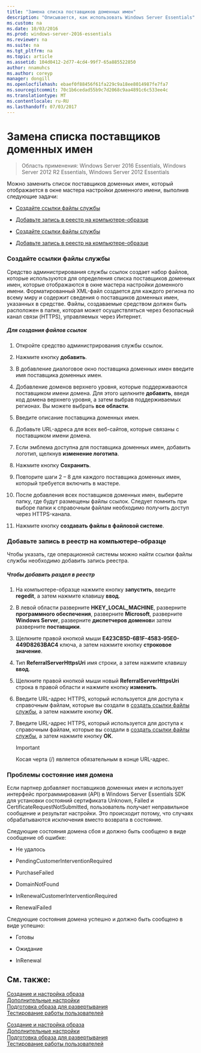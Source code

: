 ```yaml
---
title: "Замена списка поставщиков доменных имен"
description: "Описывается, как использовать Windows Server Essentials"
ms.custom: na
ms.date: 10/03/2016
ms.prod: windows-server-2016-essentials
ms.reviewer: na
ms.suite: na
ms.tgt_pltfrm: na
ms.topic: article
ms.assetid: 104d0412-2d77-4cd4-99f7-65a885522850
author: nnamuhcs
ms.author: coreyp
manager: dongill
ms.openlocfilehash: ebaef0f88456f61fa229c9a18ee8014987fe7fa7
ms.sourcegitcommit: 70c1b6cedad55b9c7d2068c9aa4891c6c533ee4c
ms.translationtype: MT
ms.contentlocale: ru-RU
ms.lasthandoff: 07/03/2017
---
```

# <a name="replace-the-list-of-domain-name-providers"></a>Замена списка поставщиков доменных имен

>Область применения: Windows Server 2016 Essentials, Windows Server 2012 R2 Essentials, Windows Server 2012 Essentials

Можно заменить список поставщиков доменных имен, который отображается в окне мастера настройки доменного имени, выполнив следующие задачи:  
  

-   [Создайте ссылки файлы службы](Replace-the-List-of-Domain-Name-Providers.md#BKMK_ReferralFiles)  
  
-   [Добавьте запись в реестр на компьютере-образце](Replace-the-List-of-Domain-Name-Providers.md#BKMK_AddRegistry)  

-   [Создайте ссылки файлы службы](../install/Replace-the-List-of-Domain-Name-Providers.md#BKMK_ReferralFiles)  
  
-   [Добавьте запись в реестр на компьютере-образце](../install/Replace-the-List-of-Domain-Name-Providers.md#BKMK_AddRegistry)  

  
###  <a name="BKMK_ReferralFiles"></a>Создайте ссылки файлы службы  
 Средство администрирования службы ссылок создает набор файлов, которые используются для определения списка поставщиков доменных имен, которые отображаются в окне мастера настройки доменного имени. Форматированный XML-файл создается для каждого региона по всему миру и содержит сведения о поставщиков доменных имен, указанных в средстве. Файлы, создаваемые средством должен быть расположен в папке, которая может осуществляться через безопасный канал связи (HTTPS), управляемых через Интернет.  
  
##### <a name="to-create-the-referral-files"></a>Для создания файлов ссылок  
  
1.  Откройте средство администрирования службы ссылок.  
  
2.  Нажмите кнопку **добавить**.  
  
3.  В добавление диалоговое окно поставщика доменных имен введите имя поставщика доменных имен.  
  
4.  Добавление доменов верхнего уровня, которые поддерживаются поставщиком имени домена. Для этого щелкните **добавить**, введя код домена верхнего уровня, а затем выбрав поддерживаемых регионах. Вы можете выбрать **все области**.  
  
5.  Введите описание поставщика доменных имен.  
  
6.  Добавьте URL-адреса для всех веб-сайтов, которые связаны с поставщиком имени домена.  
  
7.  Если эмблема доступна для поставщика доменных имен, добавить логотип, щелкнув **изменение логотипа**.  
  
8.  Нажмите кнопку **Сохранить**.  
  
9. Повторите шаги 2 – 8 для каждого поставщика доменных имен, который требуется включить в мастере.  
  
10. После добавления всех поставщиков доменных имен, выберите папку, где будут размещены файлы ссылок. Следует помнить при выборе папки к справочным файлам необходимо получить доступ через HTTPS-канала.  
  
11. Нажмите кнопку **создавать файлы в файловой системе**.  
  
###  <a name="BKMK_AddRegistry"></a>Добавьте запись в реестр на компьютере-образце  
 Чтобы указать, где операционной системы можно найти ссылки файлы службы необходимо добавить запись реестра.  
  
##### <a name="to-add-a-key-to-the-registry"></a>Чтобы добавить раздел в реестр  
  
1.  На компьютере-образце нажмите кнопку **запустить**, введите **regedit**, а затем нажмите клавишу **ввод**.  
  
2.  В левой области разверните **HKEY_LOCAL_MACHINE**, разверните **программного обеспечения**, разверните **Microsoft**, разверните **Windows Server**, разверните **диспетчеров доменов**и затем разверните **поставщики**.  
  
3.  Щелкните правой кнопкой мыши **E423C85D-6B1F-4583-95E0-449D8263BAC4** ключа, а затем нажмите кнопку **строковое значение**.  
  
4.  Тип **ReferralServerHttpsUri** имя строки, а затем нажмите клавишу **ввод**.  
  
5.  Щелкните правой кнопкой мыши новый **ReferralServerHttpsUri** строка в правой области и нажмите кнопку **изменить**.  
  

6.  Введите URL-адрес HTTPS, который используется для доступа к справочным файлам, которые вы создали в [создать ссылки файлы службы](Replace-the-List-of-Domain-Name-Providers.md#BKMK_ReferralFiles), а затем нажмите кнопку **ОК**.  

6.  Введите URL-адрес HTTPS, который используется для доступа к справочным файлам, которые вы создали в [создать ссылки файлы службы](../install/Replace-the-List-of-Domain-Name-Providers.md#BKMK_ReferralFiles), а затем нажмите кнопку **ОК**.  

  
    > [!IMPORTANT]
    >  Косая черта (/) является обязательным в конце URL-адрес.  
  
###  <a name="BKMK_ReplaceDomainNameProviders"></a>Проблемы состояние имя домена  
 Если партнер добавляет поставщиков доменных имен и использует интерфейс программирования (API) в Windows Server Essentials SDK для установки состояний сертификата Unknown, Failed и CertificateRequestNotSubmitted, пользователь получает неправильное сообщение и результат настройки. Это происходит потому, что случаях обрабатываются исключения вместо возврата в состояние.  
  
 Следующие состояния домена сбоя и должно быть сообщено в виде сообщение об ошибке:  
  
-   Не удалось  
  
-   PendingCustomerInterventionRequired  
  
-   PurchaseFailed  
  
-   DomainNotFound  
  
-   InRenewalCustomerInterventionRequired  
  
-   RenewalFailed  
  
 Следующие состояния домена успешно и должно быть сообщено в виде успешно:  
  
-   Готовы  
  
-   Ожидание  
  
-   InRenewal  
  
## <a name="see-also"></a>См. также:  

 [Создание и настройка образа](Creating-and-Customizing-the-Image.md)   
 [Дополнительные настройки](Additional-Customizations.md)   
 [Подготовка образа для развертывания](Preparing-the-Image-for-Deployment.md)   
 [Тестирование работы пользователей](Testing-the-Customer-Experience.md)

 [Создание и настройка образа](../install/Creating-and-Customizing-the-Image.md)   
 [Дополнительные настройки](../install/Additional-Customizations.md)   
 [Подготовка образа для развертывания](../install/Preparing-the-Image-for-Deployment.md)   
 [Тестирование работы пользователей](../install/Testing-the-Customer-Experience.md)

